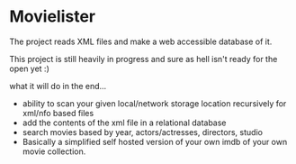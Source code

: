# Movielister
The project reads XML files and make a web accessible database of it.

This project is still heavily in progress and sure as hell isn't ready for the open yet :)

what it will do in the end...
- ability to scan your given local/network storage location recursively for xml/nfo based files
- add the contents of the xml file in a relational database
- search movies based by year, actors/actresses, directors, studio
- Basically a simplified self hosted version of your own imdb of your own movie collection.
